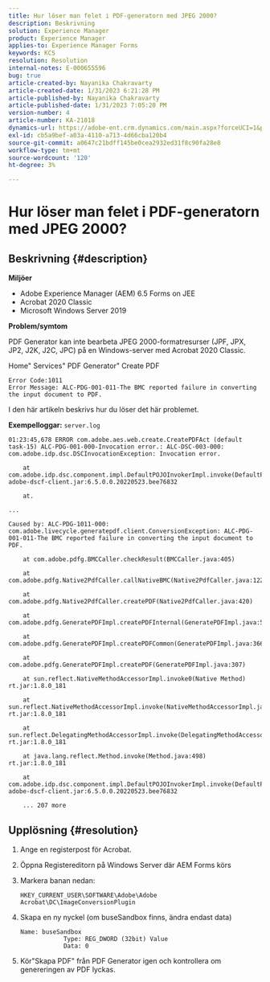 ```yaml
---
title: Hur löser man felet i PDF-generatorn med JPEG 2000?
description: Beskrivning
solution: Experience Manager
product: Experience Manager
applies-to: Experience Manager Forms
keywords: KCS
resolution: Resolution
internal-notes: E-000655596
bug: true
article-created-by: Nayanika Chakravarty
article-created-date: 1/31/2023 6:21:28 PM
article-published-by: Nayanika Chakravarty
article-published-date: 1/31/2023 7:05:20 PM
version-number: 4
article-number: KA-21018
dynamics-url: https://adobe-ent.crm.dynamics.com/main.aspx?forceUCI=1&pagetype=entityrecord&etn=knowledgearticle&id=a389240e-94a1-ed11-aad1-6045bd0063aa
exl-id: cb5a9bef-a03a-4110-a713-4d66cba120b4
source-git-commit: a0647c21bdff145be0cea2932ed31f8c90fa28e8
workflow-type: tm+mt
source-wordcount: '120'
ht-degree: 3%

---
```


# Hur löser man felet i PDF-generatorn med JPEG 2000?

## Beskrivning {#description}


<b>Miljöer</b>

- Adobe Experience Manager (AEM) 6.5 Forms on JEE
- Acrobat 2020 Classic
- Microsoft Windows Server 2019

<b>Problem/symtom</b>

PDF Generator kan inte bearbeta JPEG 2000-formatresurser (JPF, JPX, JP2, J2K, J2C, JPC) på en Windows-server med Acrobat 2020 Classic.

Home&quot; Services&quot; PDF Generator&quot; Create PDF


```
Error Code:1011 
Error Message: ALC-PDG-001-011-The BMC reported failure in converting the input document to PDF.
```


I den här artikeln beskrivs hur du löser det här problemet.

<b>Exempelloggar:</b>
`server.log`


```
01:23:45,678 ERROR com.adobe.aes.web.create.CreatePDFAct (default task-15) ALC-PDG-001-000-Invocation error.: ALC-DSC-003-000: com.adobe.idp.dsc.DSCInvocationException: Invocation error.

    at com.adobe.idp.dsc.component.impl.DefaultPOJOInvokerImpl.invoke(DefaultPOJOInvokerImpl.java:152) adobe-dscf-client.jar:6.5.0.0.20220523.bee76832

    at.

...

Caused by: ALC-PDG-1011-000: com.adobe.livecycle.generatepdf.client.ConversionException: ALC-PDG-001-011-The BMC reported failure in converting the input document to PDF.

    at com.adobe.pdfg.BMCCaller.checkResult(BMCCaller.java:405)

    at com.adobe.pdfg.Native2PdfCaller.callNativeBMC(Native2PdfCaller.java:1229)

    at com.adobe.pdfg.Native2PdfCaller.createPDF(Native2PdfCaller.java:420)

    at com.adobe.pdfg.GeneratePDFImpl.createPDFInternal(GeneratePDFImpl.java:527)

    at com.adobe.pdfg.GeneratePDFImpl.createPDFCommon(GeneratePDFImpl.java:366)

    at com.adobe.pdfg.GeneratePDFImpl.createPDF(GeneratePDFImpl.java:307)

    at sun.reflect.NativeMethodAccessorImpl.invoke0(Native Method) rt.jar:1.8.0_181

    at sun.reflect.NativeMethodAccessorImpl.invoke(NativeMethodAccessorImpl.java:62) rt.jar:1.8.0_181

    at sun.reflect.DelegatingMethodAccessorImpl.invoke(DelegatingMethodAccessorImpl.java:43) rt.jar:1.8.0_181

    at java.lang.reflect.Method.invoke(Method.java:498) rt.jar:1.8.0_181

    at com.adobe.idp.dsc.component.impl.DefaultPOJOInvokerImpl.invoke(DefaultPOJOInvokerImpl.java:118) adobe-dscf-client.jar:6.5.0.0.20220523.bee76832

    ... 207 more
```



## Upplösning {#resolution}


1. Ange en registerpost för Acrobat.
2. Öppna Registereditorn på Windows Server där AEM Forms körs
3. Markera banan nedan:

   `HKEY_CURRENT_USER\SOFTWARE\Adobe\Adobe Acrobat\DC\ImageConversionPlugin`
4. Skapa en ny nyckel (om buseSandbox finns, ändra endast data)


   ```
   Name: buseSandbox
               Type: REG_DWORD (32bit) Value
               Data: 0
   ```

5. Kör&quot;Skapa PDF&quot; från PDF Generator igen och kontrollera om genereringen av PDF lyckas.
